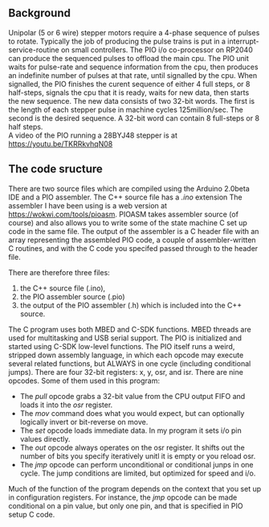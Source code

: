 
Background
---
Unipolar (5 or 6 wire) stepper motors require a 4-phase
sequence of pulses to rotate. Typically the job of producing the
pulse trains is put in a interrupt-service-routine on small controllers.
The PIO i/o co-processor on RP2040 can produce the sequenced pulses to offload
the main cpu. The PIO unit waits for pulse-rate and sequence information from the
cpu, then produces an indefinite number of pulses at that rate, until signalled by the
cpu. When signalled, the PIO finishes the curent sequence of either 4 full steps, or 8
half-steps, signals the cpu that it is ready, waits for new data, then starts the
new sequence. The new data consists of two 32-bit words. The first is the length of each stepper pulse
in machine cycles 125million/sec. The second is the desired sequence. A 32-bit word can contain 8
full-steps or 8 half steps.   
A video of the PIO running a 28BYJ48 stepper is at https://youtu.be/TKRRkvhqN08

The code sructure
---
There are two source files which are compiled using the Arduino 2.0beta IDE and a PIO assembler.
The C++ source file has a *.ino* extension
The assembler I have been using is a web version at  https://wokwi.com/tools/pioasm. PIOASM takes 
assembler source (of course) and also allows you to write some of the state machine C set up code in the same file. 
The output of the assembler is a C header file with an array representing the assembled PIO code, 
a couple of assembler-written C routines, and with the C code you specifed passed through to the header file.

There are therefore three files:   
1. the C++ source file (.ino),   
1. the PIO assembler source (.pio)   
1. the output of the PIO assembler (.h) which is included into the C++ source.  

The C program uses both  MBED and
C-SDK functions. MBED threads are used for multitasking and USB serial support. The PIO is initialized
and started using C-SDK low-level functions. The PIO itself runs a weird, stripped down assembly language, in which
each opcode may execute several related functions, but ALWAYS in one cycle (including conditional jumps).
There are four 32-bit registers: x, y, osr, and isr.  There are nine opcodes. Some of them used in this program:
* The *pull* opcode grabs a 32-bit value from the CPU output FIFO and loads it into the *osr* register.  
* The *mov* command does what you would expect, but can optionally logically invert or bit-reverse on move.
* The *set* opcode loads immediate data. In my program it sets i/o pin values directly.     
* The *out* opcode always operates on the osr register. It shifts out the number of bits you specify iteratively
unitl it is empty or you reload osr.  
* The *jmp* opcode can perform unconditional or conditional junps in one cycle. The jump conditions are limited, but optimized for speed and i/o.

Much of the function of the program depends on the context that you set up
in configuration registers. For instance, the *jmp* opcode can be made conditional on a pin value, but only one pin,
and that is specified in PIO setup  C code.

